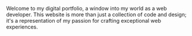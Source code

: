 Welcome to my digital portfolio, a window into my world as a web developer. This website is more than just a collection of code and design; it's a representation of my passion for crafting exceptional web experiences.
